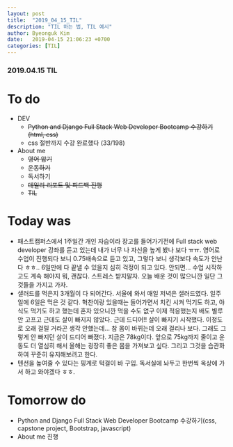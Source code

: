 ```yaml
---
layout: post
title:  "2019_04_15_TIL"
description: "TIL 하는 법, TIL 예시"
author: Byeonguk Kim
date:   2019-04-15 21:06:23 +0700
categories: [TIL]
---
```


### 2019.04.15 TIL
 
# To do

* DEV
	* ~~Python and Django Full Stack Web Developer Bootcamp 수강하기(html, css)~~
	* css 절반까지 수강 완료했다 (33/198)
* About me
	* ~~영어 암기~~
	* ~~운동하기~~
	* 독서하기
	* ~~데일리 리포트 및 피드백 진행~~
	* ~~TIL~~

# Today was

* 패스트캠퍼스에서 1주일간 개인 자습이라 장고를 들어가기전에 Full stack web developer 강좌를 듣고 있는데 내가 너무 나 자신을 높게 봤나 보다 ㅠㅠ. 영어로 수업이 진행되다 보니 0.75배속으로 듣고 있고, 그렇다 보니 생각보다 속도가 안난다 ㅎㅎ.. 6일만에 다 끝낼 수 있을지 심히 걱정이 되고 있다. 안되면... 수업 시작하고도 계속 해야지 뭐, 괜찮다. 스트레스 받지말자. 오늘 배운 것이 많으니깐 일단 그것들을 가지고 가자.
* 샐러드를 먹은지 3개월이 다 되어간다. 서울에 와서 매일 저녁은 샐러드였다. 일주일에 6일은 먹은 것 같다. 혁찬이랑 있을때는 들어가면서 치킨 시켜 먹기도 하고, 야식도 먹기도 하고 했는데 혼자 있으니깐 먹을 수도 없구 이제 적응했는지 배도 별루 안 고프고 근데도 살이 빠지지 않았다. 근데 드디어!! 살이 빠지기 시작했다. 이정도로 오래 걸릴 거라곤 생각 안했는데... 참 몸이 바뀌는데 오래 걸리나 보다. 그래도 그렇게 안 빠지던 살이 드디어 빠졌다. 지금은 78kg이다. 앞으로 75kg까지 줄이고 운동도 더 열심히 해서 올해는 굉장히 좋은 몸을 가져보고 싶다. 그리고 그것을 습관화 하여 꾸준히 유지해보려고 한다.
* 텐션을 높여줄 수 있다는 핑계로 턱걸이 바 구입. 독서실에 놔두고 한번씩 옥상에 가서 하고 와야겠다 ㅎㅎ.

# Tomorrow do

* Python and Django Full Stack Web Developer Bootcamp 수강하기(css, capstone project, Bootstrap, javascript)
* About me 진행